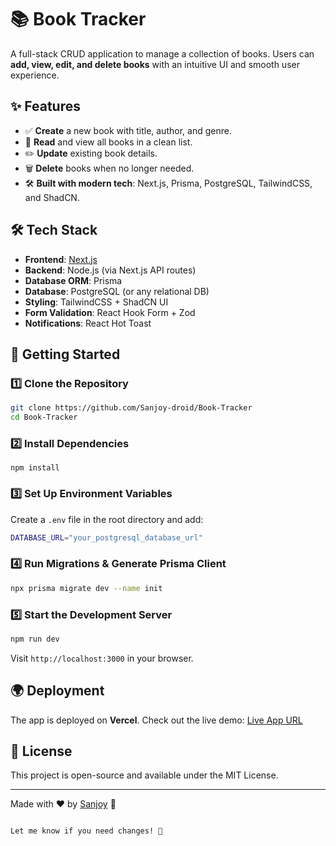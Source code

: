 # 📚 Book Tracker

A full-stack CRUD application to manage a collection of books. Users can **add, view, edit, and delete books** with an intuitive UI and smooth user experience.

## ✨ Features

- ✅ **Create** a new book with title, author, and genre.
- 📖 **Read** and view all books in a clean list.
- ✏️ **Update** existing book details.
- 🗑️ **Delete** books when no longer needed.
- 🛠️ **Built with modern tech**: Next.js, Prisma, PostgreSQL, TailwindCSS, and ShadCN.

## 🛠️ Tech Stack

- **Frontend**: [Next.js](https://nextjs.org/)
- **Backend**: Node.js (via Next.js API routes)
- **Database ORM**: Prisma
- **Database**: PostgreSQL (or any relational DB)
- **Styling**: TailwindCSS + ShadCN UI
- **Form Validation**: React Hook Form + Zod
- **Notifications**: React Hot Toast

## 🚀 Getting Started

### 1️⃣ Clone the Repository

```sh
git clone https://github.com/Sanjoy-droid/Book-Tracker
cd Book-Tracker
```

### 2️⃣ Install Dependencies

```
npm install
```

### 3️⃣ Set Up Environment Variables

Create a `.env` file in the root directory and add:

```sh
DATABASE_URL="your_postgresql_database_url"
```

### 4️⃣ Run Migrations & Generate Prisma Client

```sh
npx prisma migrate dev --name init
```

### 5️⃣ Start the Development Server

```sh
npm run dev
```

Visit `http://localhost:3000` in your browser.

## 🌍 Deployment

The app is deployed on **Vercel**. Check out the live demo: [Live App URL](https://book-tracker-co76.vercel.app/)

## 📝 License

This project is open-source and available under the MIT License.

---

Made with ❤️ by [Sanjoy](https://github.com/Sanjoy-droid) 🚀

```

Let me know if you need changes! 🚀

```
